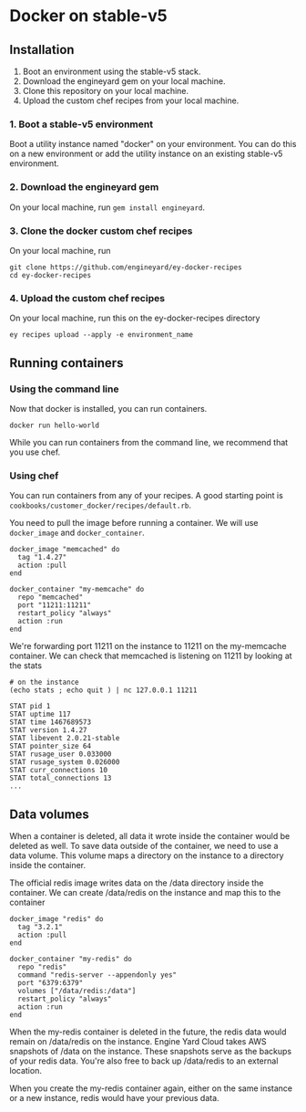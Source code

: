 # Docker on stable-v5 

## Installation

1. Boot an environment using the stable-v5 stack.
2. Download the engineyard gem on your local machine.
3. Clone this repository on your local machine.
4. Upload the custom chef recipes from your local machine.

### 1. Boot a stable-v5 environment

Boot a utility instance named "docker" on your environment. You can do this on a new environment or add the utility instance on an existing stable-v5 environment.

### 2. Download the engineyard gem

On your local machine, run `gem install engineyard`.

### 3. Clone the docker custom chef recipes

On your local machine, run 

```
git clone https://github.com/engineyard/ey-docker-recipes
cd ey-docker-recipes
```

### 4. Upload the custom chef recipes

On your local machine, run this on the ey-docker-recipes directory

```
ey recipes upload --apply -e environment_name
```

## Running containers

### Using the command line

Now that docker is installed, you can run containers.

```
docker run hello-world
```

While you can run containers from the command line, we recommend that you use chef.

### Using chef

You can run containers from any of your recipes. A good starting point is `cookbooks/customer_docker/recipes/default.rb`.

You need to pull the image before running a container. We will use `docker_image` and `docker_container`.

```
docker_image "memcached" do
  tag "1.4.27"
  action :pull
end

docker_container "my-memcache" do
  repo "memcached"
  port "11211:11211"
  restart_policy "always"
  action :run
end
```

We're forwarding port 11211 on the instance to 11211 on the my-memcache container. We can check that memcached is listening on 11211 by looking at the stats

```
# on the instance
(echo stats ; echo quit ) | nc 127.0.0.1 11211

STAT pid 1
STAT uptime 117
STAT time 1467689573
STAT version 1.4.27
STAT libevent 2.0.21-stable
STAT pointer_size 64
STAT rusage_user 0.033000
STAT rusage_system 0.026000
STAT curr_connections 10
STAT total_connections 13
...
```

## Data volumes

When a container is deleted, all data it wrote inside the container would be deleted as well. To save data outside of the container, we need to use a data volume. This volume maps a directory on the instance to a directory inside the container.

The official redis image writes data on the /data directory inside the container. We can create /data/redis on the instance and map this to the container

```
docker_image "redis" do
  tag "3.2.1"
  action :pull
end

docker_container "my-redis" do
  repo "redis"
  command "redis-server --appendonly yes"
  port "6379:6379"
  volumes ["/data/redis:/data"]
  restart_policy "always"
  action :run
end
```

When the my-redis container is deleted in the future, the redis data would remain on /data/redis on the instance. Engine Yard Cloud takes AWS snapshots of /data on the instance. These snapshots serve as the backups of your redis data. You're also free to back up /data/redis to an external location.

When you create the my-redis container again, either on the same instance or a new instance, redis would have your previous data.
